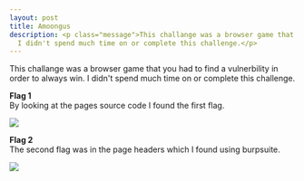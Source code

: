 ```yaml
---
layout: post
title: Amoongus
description: <p class="message">This challange was a browser game that you had to find a vulnerbility in order to always win.
  I didn't spend much time on or complete this challenge.</p>
---
```


<p class="message">
  This challange was a browser game that you had to find a vulnerbility in order to always win.
  I didn't spend much time on or complete this challenge.
</p>

**Flag 1**\
By looking at the pages source code I found the first flag.

<img src="https://raw.githubusercontent.com/lukej2680/lukej2680.github.io/master/_images/ncl_fall2020/web_application/flag1.png">

**Flag 2**\
The second flag was in the page headers which I found using burpsuite.

<img src="https://raw.githubusercontent.com/lukej2680/lukej2680.github.io/master/_images/ncl_fall2020/web_application/flag2.png">
